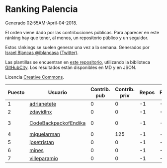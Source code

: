 # Ranking Palencia

Generado 02:55AM-April-04-2018.

El orden viene dado por las contribuciones públicas. Para aparecer en este ránking hay que tener, al menos, un repositorio público y un seguidor.

Estos ránkings se suelen generar una vez a la semana. Generados por [Israel Blancas @iblancasa](https://github.com/iblancasa/) [(Twitter)](https://twitter.com/iblancasa).

Las plantillas se encuentran en [este repositorio](https://github.com/iblancasa/GH-Spanish-Ranking), utilizando la biblioteca [GitHubCity](https://github.com/iblancasa/GitHubCity). Los resultados están disponibles en MD y en JSON.

Licencia [Creative Commons](https://creativecommons.org/licenses/by/4.0/).

| Puesto   |  Usuario  | Contrib. pub | Contrib. priv |Repos| Followers | Desde |  Avatar  |
|----------|-----------|--------------|---------------|-----|-----------|-------|----------|
|1|[adrianetete](https://github.com/adrianetete)|0|0|-1|-1||![adrianetete]()|
|2|[zdavidlnx](https://github.com/zdavidlnx)|0|0|-1|-1||![zdavidlnx]()|
|3|[CodeBackpackofEndika](https://github.com/CodeBackpackofEndika)|0|0|-1|-1||![CodeBackpackofEndika]()|
|4|[miguelarman](https://github.com/miguelarman)|0|125|-1|-1||![miguelarman]()|
|5|[josetristan](https://github.com/josetristan)|0|0|-1|-1||![josetristan]()|
|6|[mines](https://github.com/mines)|0|0|-1|-1||![mines]()|
|7|[villeparamio](https://github.com/villeparamio)|0|0|-1|-1||![villeparamio]()|
